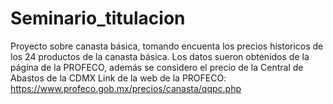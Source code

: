 # Seminario_titulacion
Proyecto sobre canasta básica, tomando encuenta los precios historicos de los 24 productos de la canasta básica. 
Los datos sueron obtenidos de la página de la PROFECO, además se considero el precio de la Central de Abastos de la CDMX
Link de la web de la PROFECO: https://www.profeco.gob.mx/precios/canasta/qqpc.php
